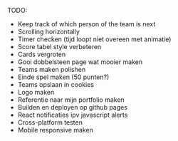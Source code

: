 TODO:

- Keep track of which person of the team is next
- Scrolling horizontally
- Timer checken (tijd loopt niet overeen met animatie)
- Score tabel style verbeteren
- Cards vergroten
- Gooi dobbelsteen page wat mooier maken
- Teams maken polishen
- Einde spel maken (50 punten?)
- Teams opslaan in cookies
- Logo maken
- Referentie naar mijn portfolio maken
- Builden en deployen op github pages
- React notificaties ipv javascript alerts
- Cross-platform testen
- Mobile responsive maken